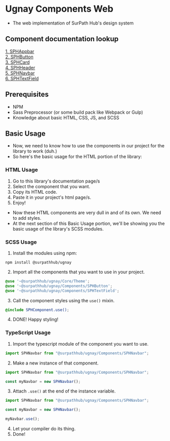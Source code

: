 # Ugnay Components Web
- The web implementation of SurPath Hub's design system

## Component documentation lookup
[1. SPHAppbar](SPHAppbar/README.md)<br>
[2. SPHButton](SPHButton/README.md)<br>
[3. SPHCard](SPHCard/README.md)<br>
[4. SPHHeader](SPHHeader/README.md)<br>
[5. SPHNavbar](SPHNavbar/README.md)<br>
[6. SPHTextField](SPHTextField/README.md)<br>

## Prerequisites
- NPM
- Sass Preprocessor (or some build pack like Webpack or Gulp)
- Knowledge about basic HTML, CSS, JS, and SCSS

## Basic Usage
- Now, we need to know how to use the components in our project for the library to work (duh.)
- So here's the basic usage for the HTML portion of the library:

### HTML Usage

1. Go to this library's documentation page/s
2. Select the component that you want.
3. Copy its HTML code.
4. Paste it in your project's html page/s.
5. Enjoy!

- Now these HTML components are very dull in and of its own. We need to add styles.
- At the next section of this Basic Usage portion, we'll be showing you the basic usage of the library's SCSS modules.

### SCSS Usage

1. Install the modules using npm:
```shell
npm install @surpathhub/ugnay
```
2. Import all the components that you want to use in your project.
```scss
@use '~@surpathhub/ugnay/Core/Theme';
@use '~@surpathhub/ugnay/Components/SPHButton';
@use '~@surpathhub/ugnay/Components/SPHTextField';
```
3. Call the component styles using the `use()` mixin.
```scss
@include SPHComponent.use();
```
4. DONE! Happy styling!

### TypeScript Usage
1. Import the typescript module of the component you want to use.
```typescript
import SPHNavbar from "@surpathhub/ugnay/Components/SPHNavbar";
```
2. Make a new instance of that component.
```typescript
import SPHNavbar from "@surpathhub/ugnay/Components/SPHNavbar";

const myNavbar = new SPHNavbar();
```
3. Attach `.use()` at the end of the instance variable.
```typescript
import SPHNavbar from "@surpathhub/ugnay/Components/SPHNavbar";

const myNavbar = new SPHNavbar();

myNavbar.use();
```
4. Let your compiler do its thing.
5. Done!
